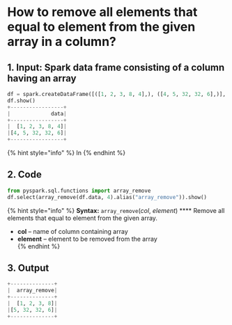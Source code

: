 # How to remove all elements that equal to element from the given array in a column?



## 1.  Input:  Spark data frame consisting of a column having an array

```python
df = spark.createDataFrame([([1, 2, 3, 8, 4],), ([4, 5, 32, 32, 6],)], ['data'])
df.show()
+-----------------+
|             data|
+-----------------+
|  [1, 2, 3, 8, 4]|
|[4, 5, 32, 32, 6]|
+-----------------+
```

{% hint style="info" %}
In
{% endhint %}

## 2.  Code 

```python
from pyspark.sql.functions import array_remove
df.select(array_remove(df.data, 4).alias("array_remove")).show()
```

{% hint style="info" %}
**Syntax:**   `array_remove`\(_col_, _element_\)  ****                                                                                                      Remove all elements that equal to element from the given array.                                                                                                   

* **col** – name of column containing array
* **element** – element to be removed from the array                                                                                                                           
{% endhint %}

## 3. Output

```python
+--------------+
|  array_remove|
+--------------+
|  [1, 2, 3, 8]|
|[5, 32, 32, 6]|
+--------------+
```

